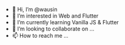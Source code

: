 - 👋 Hi, I’m @wausin
- 👀 I’m interested in Web and Flutter
- 🌱 I’m currently learning Vanilla JS & Flutter
- 💞️ I’m looking to collaborate on ...
- 📫 How to reach me ...

<!---
wausin/wausin is a ✨ special ✨ repository because its `README.md` (this file) appears on your GitHub profile.
You can click the Preview link to take a look at your changes.
--->
